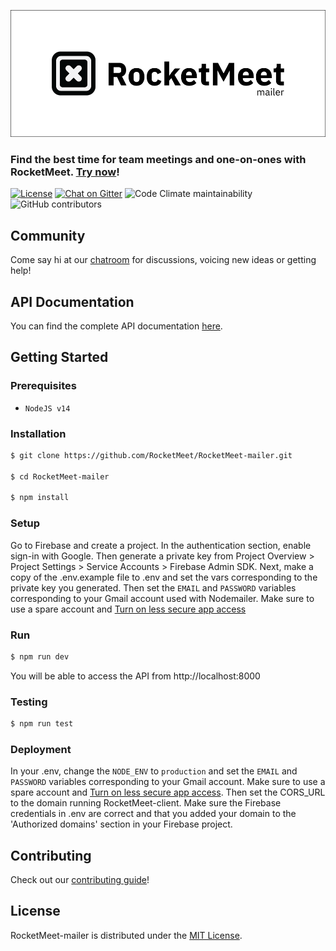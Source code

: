 ![RocketMeet](/mailer.png)
### Find the best time for team meetings and one-on-ones with RocketMeet. [Try now](https://rocketmeet.me)!

[![License](https://img.shields.io/github/license/Rocketmeet/RocketMeet-mailer?color=%23000000&style=for-the-badge)](https://github.com/RocketMeet/RocketMeet-mailer/blob/main/LICENSE)
[![Chat on Gitter](https://img.shields.io/badge/chat--on-gitter-brightgreen?color=%23000000&style=for-the-badge&logo=gitter)](https://gitter.im/RocketMeet/community)
![Code Climate maintainability](https://img.shields.io/codeclimate/maintainability/RocketMeet/RocketMeet-mailer?style=for-the-badge)
![GitHub contributors](https://img.shields.io/github/contributors/RocketMeet/RocketMeet-mailer?color=%23000000&&style=for-the-badge)

## Community

Come say hi at our [chatroom](https://gitter.im/RocketMeet/community) for discussions, voicing new ideas or getting help!

## API Documentation

You can find the complete API documentation [here](https://documenter.getpostman.com/view/9605987/TW6wHo7V#intro).

## Getting Started

### Prerequisites
* `NodeJS v14`

### Installation

```bash
$ git clone https://github.com/RocketMeet/RocketMeet-mailer.git

$ cd RocketMeet-mailer

$ npm install
```

### Setup

Go to Firebase and create a project. In the authentication section, enable sign-in with Google. Then generate a private key from Project Overview > Project Settings > Service Accounts > Firebase Admin SDK. Next, make a copy of the .env.example file to .env and set the vars corresponding to the private key you generated. Then set the `EMAIL` and `PASSWORD` variables corresponding to your Gmail account used with Nodemailer. Make sure to use a spare account and [Turn on less secure app access](https://myaccount.google.com/lesssecureapps)

### Run

```bash
$ npm run dev
```

You will be able to access the API from http://localhost:8000

### Testing

```bash
$ npm run test
```

### Deployment

In your .env, change the `NODE_ENV` to `production` and set the `EMAIL` and `PASSWORD` variables corresponding to your Gmail account. Make sure to use a spare account and [Turn on less secure app access](https://myaccount.google.com/lesssecureapps). Then set the CORS_URL to the domain running RocketMeet-client.
Make sure the Firebase credentials in .env are correct and that you added your domain to the 'Authorized domains' section in your Firebase project.

## Contributing

Check out our [contributing guide](https://github.com/RocketMeet/RocketMeet-mailer/blob/main/CONTRIBUTING.md)!

## License

RocketMeet-mailer is distributed under the [MIT License](https://github.com/RocketMeet/RocketMeet-mailer/blob/main/LICENSE).
